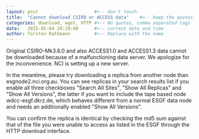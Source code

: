 ```yaml
---
layout: post                     #<-- don't touch
title:  "Cannot download CSIRO or ACCESS data"    #<-- keep the quotes " ... "
categories: download, wget, HTTP #<-- No quotes, comma separated tags
date:   2015-05-04 20:20:00      #<-- current date and time
author: Torsten Rathmann         #<-- Replace with the name
---
```


Original CSIRO-Mk3.6.0 and also ACCESS1.0 and ACCESS1.3 data cannot be downloaded because of a malfunctioning data server. We apologize for the inconvenience. NCI is setting up a new server.

In the meantime, please try downloading a replica from another node than esgnode2.nci.org.au.  You can see replicas in your search results list if you enable all three checkboxes "Search All Sites", "Show All Replicas" and "Show All Versions", the latter if you want to include the tape based node wdcc-esgf.dkrz.de, which behaves different from a normal ESGF data node and needs an additionally enabled "Show All Versions". 

You can confirm the replica is identical by checking the md5 sum against that of the file you were unable to access as listed in the ESGF through the HTTP download interface.

